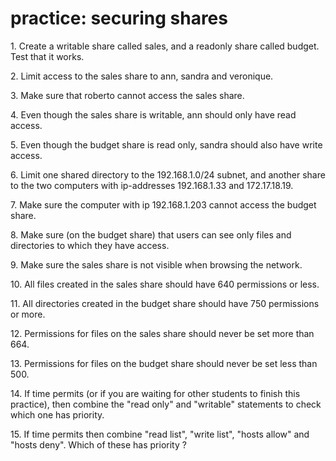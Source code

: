 # practice: securing shares

1\. Create a writable share called sales, and a readonly share called
budget. Test that it works.

2\. Limit access to the sales share to ann, sandra and veronique.

3\. Make sure that roberto cannot access the sales share.

4\. Even though the sales share is writable, ann should only have read
access.

5\. Even though the budget share is read only, sandra should also have
write access.

6\. Limit one shared directory to the 192.168.1.0/24 subnet, and another
share to the two computers with ip-addresses 192.168.1.33 and
172.17.18.19.

7\. Make sure the computer with ip 192.168.1.203 cannot access the
budget share.

8\. Make sure (on the budget share) that users can see only files and
directories to which they have access.

9\. Make sure the sales share is not visible when browsing the network.

10\. All files created in the sales share should have 640 permissions or
less.

11\. All directories created in the budget share should have 750
permissions or more.

12\. Permissions for files on the sales share should never be set more
than 664.

13\. Permissions for files on the budget share should never be set less
than 500.

14\. If time permits (or if you are waiting for other students to finish
this practice), then combine the \"read only\" and \"writable\"
statements to check which one has priority.

15\. If time permits then combine \"read list\", \"write list\", \"hosts
allow\" and \"hosts deny\". Which of these has priority ?
